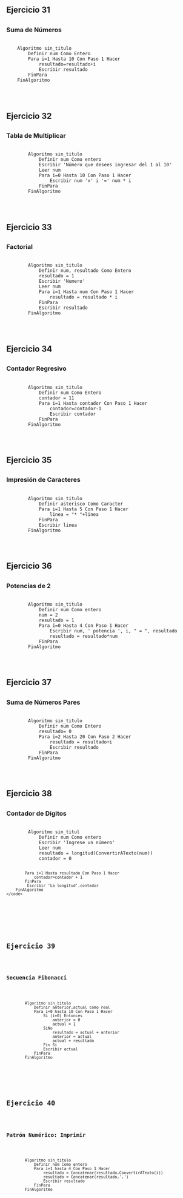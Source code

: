 <h2>Ejercicio 31<h2>
<h3>Suma de Números</h3>
<pre>
    <code>
    Algoritmo sin_titulo
        Definir num Como Entero
        Para i=1 Hasta 10 Con Paso 1 Hacer
            resultado=resultado+i
            Escribir resultado
	    FinPara
    FinAlgoritmo
    </code>
</pre>
<br>

<h2>Ejercicio 32<h2>
<h3>Tabla de Multiplicar</h3>
<pre>
    <code>
        Algoritmo sin_titulo
            Definir num Como entero
            Escribir 'Número que desees ingresar del 1 al 10'
            Leer num
            Para i=0 Hasta 10 Con Paso 1 Hacer
                Escribir num 'x' i '=' num * i
            FinPara 
        FinAlgoritmo
    </code>
</pre>
<br>

<h2>Ejercicio 33<h2>
<h3>Factorial</h3>
<pre>
    <code>
        Algoritmo sin_titulo
            Definir num, resultado Como Entero
            resultado = 1
            Escribir 'Numero'
            Leer num
            Para i=1 Hasta num Con Paso 1 Hacer
                resultado = resultado * i
            FinPara
            Escribir resultado      
        FinAlgoritmo
    </code>
</pre>
<br>

<h2>Ejercicio 34<h2>
<h3>Contador Regresivo</h3>
<pre>
    <code>
        Algoritmo sin_titulo
            Definir num Como Entero
            contador = 11
            Para i=1 Hasta contador Con Paso 1 Hacer
                contador=contador-1
                Escribir contador
            FinPara
        FinAlgoritmo
    </code>
</pre>
<br>

<h2>Ejercicio 35<h2>
<h3>Impresión de Caracteres</h3>
<pre>
    <code>
        Algoritmo sin_titulo
            Definir asterisco Como Caracter
            Para i=1 Hasta 5 Con Paso 1 Hacer
                linea = "* "+linea
            FinPara
            Escribir linea
        FinAlgoritmo
    </code>
</pre>
<br>

<h2>Ejercicio 36<h2>
<h3>Potencias de 2</h3>
<pre>
    <code>
        Algoritmo sin_titulo
            Definir num Como entero
            num = 2
            resultado = 1
            Para i=0 Hasta 4 Con Paso 1 Hacer
                Escribir num, ' potencia ', i, " = ", resultado
                resultado = resultado*num
            FinPara
        FinAlgoritmo
    </code>
</pre>
<br>

<h2>Ejercicio 37<h2>
<h3>Suma de Números Pares</h3>
<pre>
    <code>
        Algoritmo sin_titulo
            Definir num Como Entero
            resultado= 0
            Para i=2 Hasta 20 Con Paso 2 Hacer
                resultado = resultado+i
                Escribir resultado
            FinPara
        FinAlgoritmo
    </code>
</pre>
<br>

<h2>Ejercicio 38<h2>
<h3>Contador de Dígitos</h3>
<pre>
    <code>
        Algoritmo sin_titul
            Definir num Como entero
            Escribir 'Ingrese un número'
            Leer num
            resultado = longitud(ConvertirATexto(num))
            contador = 0
            
            Para i=1 Hasta resultado Con Paso 1 Hacer
                contador=contador + 1
            FinPara
	         Escribir 'La longitud',contador
        FinAlgoritmo
    </code>
</pre>
<br>

<h2>Ejercicio 39<h2>
<h3>Secuencia Fibonacci</h3>
<pre>
    <code>
        Algoritmo sin_titulo
            Definir anterior,actual como real
            Para i=0 hasta 10 Con Paso 1 Hacer
                Si (i=0) Entonces
                    anterior = 0
                    actual = 1
                SiNo
                    resultado = actual + anterior
                    anterior = actual
                    actual = resultado
                Fin Si
                Escribir actual
            FinPara
        FinAlgoritmo
    </code>
</pre>
<br>

<h2>Ejercicio 40<h2>
<h3>Patrón Numérico: Imprimir</h3>
<pre>
    <code>
        Algoritmo sin_titulo
            Definir num Como entero
            Para i=1 hasta 4 Con Paso 1 Hacer
                resultado = Concatenar(resultado,ConvertirATexto(i))
                resultado = Concatenar(resultado,',')
                Escribir resultado
            FinPara
        FinAlgoritmo
    </code>
</pre>
